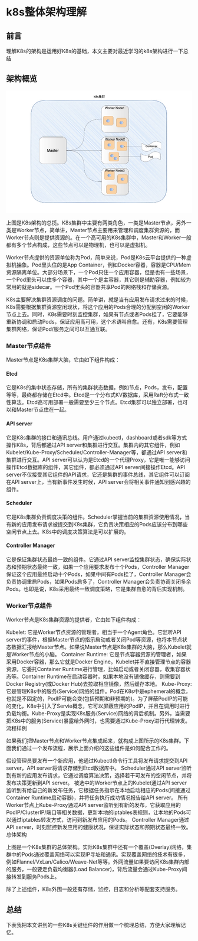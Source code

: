 # k8s整体架构理解

## 前言

理解K8s的架构是运用好K8s的基础，本文主要对最近学习的k8s架构进行一下总结

## 架构概览

![](https://github.com/stevenhoukai/myblog/blob/main/images/k8sjiagou.jpg)

上图是K8s架构的总揽。K8s集群中主要有两类角色，一类是Master节点，另外一类是Worker节点，简单讲，Master节点主要用来管理和调度集群资源的，而Worker节点则是提供资源的。在一个高可用的K8s集群中，Master和Worker一般都有多个节点构成，这些节点可以是物理机，也可以是虚拟机。

Worker节点提供的资源单位称为Pod，简单来说，Pod是K8s云平台提供的一种虚拟机抽象。Pod里头住的是App Container，例如Docker容器，容器是CPU/Mem资源隔离单位。大部分场景下，一个Pod只住一个应用容器，但是也有一些场景，一个Pod里头可以住多个容器，其中一个是主容器，其它则是辅助容器，例如较为常用的就是sidecar。一个Pod里头的容器共享Pod的网络栈和存储资源。

K8s主要解决集群资源调度的问题。简单讲，就是当有应用发布请求过来的时候，K8s需要根据集群资源空闲现状，将这个应用的Pods合理的分配到空闲的Worker节点上去。同时，K8s需要时刻监控集群，如果有节点或者Pods挂了，它要能够重新协调和启动Pods，保证应用高可用，这个术语叫自愈。还有，K8s需要管理集群网络，保证Pod/服务之间可以互通互联。

### Master节点组件


Master节点是K8s集群大脑，它由如下组件构成：

#### Etcd
它是K8s的集中状态存储，所有的集群状态数据，例如节点，Pods，发布，配置等等，最终都存储在Etcd中。Etcd是一个分布式KV数据库，采用Raft分布式一致性算法。Etcd高可用部署一般需要至少三个节点。Etcd集群可以独立部署，也可以和Master节点住在一起。
#### API server
它是K8s集群的接口和通讯总线。用户通过kubectl，dashboard或者sdk等方式操作K8s，背后都通过API server和集群进行交互。集群内的其它组件，例如Kubelet/Kube-Proxy/Scheduler/Controller-Manager等，都通过API server和集群进行交互。API server可以认为是Etcd的一个代理Proxy，它是唯一能够访问操作Etcd数据库的组件，其它组件，都必须通过API server间接操作Etcd。API server不仅接受其它组件的API请求，它还是集群的事件总线，其它组件可以订阅在API server上，当有新事件发生时候，API server会将相关事件通知到感兴趣的组件。
#### Scheduler
它是K8s集群负责调度决策的组件。Scheduler掌握当前的集群资源使用情况，当有新的应用发布请求被提交到K8s集群，它负责决策相应的Pods应该分布到哪些空闲节点上去。K8s中的调度决策算法是可以扩展的。
#### Controller Manager
它是保证集群状态最终一致的组件。它通过API server监控集群状态，确保实际状态和预期状态最终一致，如果一个应用要求发布十个Pods，Controller Manager保证这个应用最终启动十个Pods，如果中间有Pods挂了，Controller Manager会负责协调重启Pods，如果Pods启多了，Controller Manager会负责协调关闭多余Pods。也即是说，K8s采用最终一致调度策略，它是集群自愈的背后实现机制。

### Worker节点组件


Worker节点是K8s集群资源的提供者，它由如下组件构成：

Kubelet: 它是Worker节点资源的管理者，相当于一个Agent角色。它监听API server的事件，根据Master节点的指示启动或者关闭Pod等资源，也将本节点状态数据汇报给Master节点。如果说Master节点是K8s集群的大脑，那么Kubelet就是Worker节点的小脑。
Container Runtime: 它是节点容器资源的管理者，如果采用Docker容器，那么它就是Docker Engine。Kubelet并不直接管理节点的容器资源，它委托Container Runtime进行管理，比如启动或者关闭容器，收集容器状态等。Container Runtime在启动容器时，如果本地没有镜像缓存，则需要到Docker Registry(或Docker Hub)去拉取相应镜像，然后缓存本地。
Kube-Proxy: 它是管理K8s中的服务(Service)网络的组件。Pod在K8s中是ephemeral的概念，也就是不固定的，PodIP可能会变(包括预期和非预期的)。为了屏蔽PodIP的可能的变化，K8s中引入了Servie概念，它可以屏蔽应用的PodIP，并且在调用时进行负载均衡。Kube-Proxy是实现K8s服务(Service)网络的背后机制。另外，当需要把K8s中的服务(Service)暴露给外网时，也需要通过Kube-Proxy进行代理转发。
流程样例


如果我们把Master节点和Worker节点集成起来，就构成上图所示的K8s集群。下面我们通过一个发布流程，展示上面介绍的这些组件是如何配合工作的。

假设管理员要发布一个新应用，他通过Kubectl命令行工具将发布请求提交到API server，API server将请求存储到Etcd数据库中。
Scheduler通过API server监听到有新的应用发布请求，它通过调度算法决策，选择若干可发布的空闲节点，并将发布决策更新到API server。
被选中的Worker节点上的Kubelet通过API server监听到有给自己的新发布任务，它根据任务指示在本地启动相应的Pods(间接通过Container Runtime启动容器)，并将任务执行成功情况报告给API server。
所有Worker节点上Kube-Proxy通过API server监听到有新的发布，它获取应用的PodIP/ClusterIP/端口等相关数据，更新本地的iptables表规则，让本地的Pods可以通过iptables转发方式，访问到新发布应用的Pods。
Controller Manager通过API server，时刻监控新发应用的健康状况，保证实际状态和预期状态最终一致。
总体架构


上图是一个K8s集群的总体架构。实际K8s集群中还有一个覆盖(Overlay)网络，集群中的Pods通过覆盖网络可以实现IP寻址和通讯。实现覆盖网络的技术有很多，例如Flannel/VxLan/Calico/Weave-Net等等。外网流量如果要访问K8s集群内部的服务，一般要走负载均衡器(Load Balancer)，背后流量会通过Kube-Proxy间接转发到服务Pods上。

除了上述组件，K8s外围一般还有存储，监控，日志和分析等配套支持服务。

## 总结
下表我把本文讲到的一些K8s关键组件的作用做一个梳理总结，方便大家理解记忆。